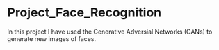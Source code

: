 # Project_Face_Recognition
In this project I have used the Generative Adversial Networks (GANs) to generate new images of faces. 
